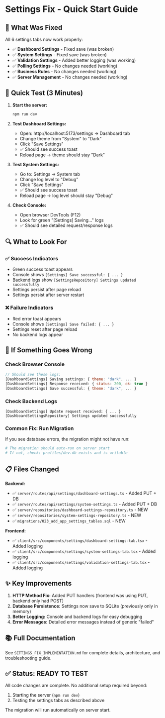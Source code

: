 # Settings Fix - Quick Start Guide

## 🎯 What Was Fixed

All 6 settings tabs now work properly:
- ✅ **Dashboard Settings** - Fixed save (was broken)
- ✅ **System Settings** - Fixed save (was broken)
- ✅ **Validation Settings** - Added better logging (was working)
- ✅ **Polling Settings** - No changes needed (working)
- ✅ **Business Rules** - No changes needed (working)
- ✅ **Server Management** - No changes needed (working)

## 🚀 Quick Test (3 Minutes)

1. **Start the server:**
   ```bash
   npm run dev
   ```

2. **Test Dashboard Settings:**
   - Open: http://localhost:5173/settings → Dashboard tab
   - Change theme from "System" to "Dark"
   - Click "Save Settings"
   - ✅ Should see success toast
   - Reload page → theme should stay "Dark"

3. **Test System Settings:**
   - Go to: Settings → System tab
   - Change log level to "Debug"
   - Click "Save Settings"
   - ✅ Should see success toast
   - Reload page → log level should stay "Debug"

4. **Check Console:**
   - Open browser DevTools (F12)
   - Look for green "[Settings] Saving..." logs
   - ✅ Should see detailed request/response logs

## 🔍 What to Look For

### ✅ Success Indicators
- Green success toast appears
- Console shows `[Settings] Save successful: { ... }`
- Backend logs show `[SettingsRepository] Settings updated successfully`
- Settings persist after page reload
- Settings persist after server restart

### ❌ Failure Indicators  
- Red error toast appears
- Console shows `[Settings] Save failed: { ... }`
- Settings reset after page reload
- No backend logs appear

## 🐛 If Something Goes Wrong

### Check Browser Console
```javascript
// Should see these logs:
[DashboardSettings] Saving settings: { theme: "dark", ... }
[DashboardSettings] Response received: { status: 200, ok: true }
[DashboardSettings] Save successful: { theme: "dark", ... }
```

### Check Backend Logs
```
[DashboardSettings] Update request received: { ... }
[DashboardSettingsRepository] Settings updated successfully
```

### Common Fix: Run Migration
If you see database errors, the migration might not have run:

```bash
# The migration should auto-run on server start
# If not, check: profiles/dev.db exists and is writable
```

## 📋 Files Changed

**Backend:**
- ✅ `server/routes/api/settings/dashboard-settings.ts` - Added PUT + DB
- ✅ `server/routes/api/settings/system-settings.ts` - Added PUT + DB
- ✅ `server/repositories/dashboard-settings-repository.ts` - NEW
- ✅ `server/repositories/system-settings-repository.ts` - NEW
- ✅ `migrations/023_add_app_settings_tables.sql` - NEW

**Frontend:**
- ✅ `client/src/components/settings/dashboard-settings-tab.tsx` - Added logging
- ✅ `client/src/components/settings/system-settings-tab.tsx` - Added logging
- ✅ `client/src/components/settings/validation-settings-tab.tsx` - Added logging

## ✨ Key Improvements

1. **HTTP Method Fix:** Added PUT handlers (frontend was using PUT, backend only had POST)
2. **Database Persistence:** Settings now save to SQLite (previously only in memory)
3. **Better Logging:** Console and backend logs for easy debugging
4. **Error Messages:** Detailed error messages instead of generic "failed"

## 📚 Full Documentation

See `SETTINGS_FIX_IMPLEMENTATION.md` for complete details, architecture, and troubleshooting guide.

## ✅ Status: READY TO TEST

All code changes are complete. No additional setup required beyond:
1. Starting the server (`npm run dev`)
2. Testing the settings tabs as described above

The migration will run automatically on server start.

